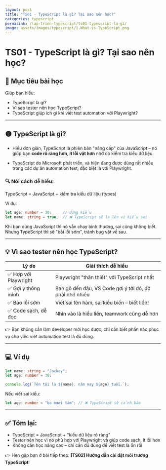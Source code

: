 ```yaml
---
layout: post
title: "TS01 - TypeScript là gì? Tại sao nên học?"
categories: typescript
permalink: /lap-trinh-typescript/ts01-typescript-la-gi/
image: assets/images/typescript/1.What-is-TypeScript.png
---
```


# TS01 - TypeScript là gì? Tại sao nên học?

## 🎯 Mục tiêu bài học

Giúp bạn hiểu:

* TypeScript là gì?
* Vì sao tester nên học TypeScript?
* TypeScript giúp ích gì khi viết test automation với Playwright?

---

## 🟡 TypeScript là gì?

- Hiểu đơn giản, TypeScript là phiên bản "nâng cấp" của JavaScript – nó giúp bạn **code rõ ràng hơn, ít lỗi vặt hơn** nhờ có kiểm tra kiểu dữ liệu.

- TypeScript do Microsoft phát triển, và hiện đang được dùng rất nhiều trong các dự án automation test, đặc biệt là với Playwright.

### 🔍 Nói cách dễ hiểu:

TypeScript = JavaScript + kiểm tra kiểu dữ liệu (types)

Ví dụ:

```ts
let age: number = 30;     // đúng kiểu
let name: string = true;  // ❌ TypeScript sẽ la lên vì kiểu sai
```

Khi bạn dùng JavaScript thì nó vẫn chạy bình thương, sai cũng không biết. Nhưng TypeScript thì sẽ "bắt lỗi sớm", tránh bug vặt về sau.

---

## 💡 Vì sao tester nên học TypeScript?

| Lý do                | Giải thích dễ hiểu                                      |
| -------------------- | ------------------------------------------------------- |
| ✅ Hợp với Playwright | Playwright "thân thiết" với TypeScript nhất        |
| ✅ Gợi ý thông minh   | Bạn gõ đến đâu, VS Code gợi ý tới đó, đỡ phải nhớ nhiều |
| ✅ Báo lỗi sớm        | Viết sai tên hàm, sai kiểu biến – biết liền!            |
| ✅ Code sạch, dễ đọc  | Nhìn vào là hiểu liền, teamwork cũng dễ hơn             |

👉 Bạn không cần làm developer mới học được, chỉ cần biết phần nào phục vụ cho việc viết automation test là đủ dùng.

---

## 💻 Ví dụ

```ts
let name: string = "Jackey";
let age: number = 38;

console.log(`Tên tôi là ${name}, năm nay ${age} tuổi.`);
```

Nếu viết sai kiểu:

```ts
let age: number = "ba mươi tám"; // ❌ TypeScript sẽ cảnh báo
```

---

## ✅ Tóm lại:

* TypeScript = JavaScript + "kiểu dữ liệu rõ ràng"
* Tester nên học vì nó phù hợp với Playwright và giúp code sạch, ít lỗi hơn
* Không cần học nâng cao – chỉ cần đủ dùng để viết test là ổn rồi

👉 Hẹn gặp bạn ở bài tiếp theo: **\[TS02] Hướng dẫn cài đặt môi trường TypeScript**!
